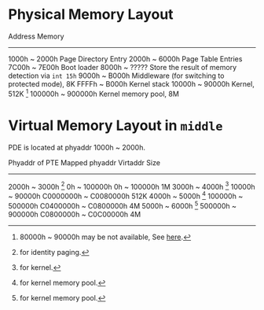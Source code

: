 # Physical Memory Layout

Address                 Memory
---------------------   ------------------------------
1000h ~ 2000h           Page Directory Entry
2000h ~ 6000h           Page Table Entries
7C00h ~ 7E00h           Boot loader
8000h ~ ?????           Store the result of memory detection via `int 15h`
9000h ~ B000h           Middleware (for switching to protected mode), 8K
FFFFh ~ B000h           Kernel stack
10000h ~ 90000h         Kernel, 512K [^1]
100000h ~ 900000h       Kernel memory pool, 8M

[^1]: 80000h ~ 90000h may be not available, See [here](http://wiki.osdev.org/Memory\_Map\_(x86)).

# Virtual Memory Layout in `middle`

PDE is located at phyaddr 1000h ~ 2000h.

Phyaddr of PTE        Mapped phyaddr       Virtaddr                 Size
----------------      -------------------  -----------------------  -------
2000h ~ 3000h [^2]    0h ~ 100000h         0h ~ 100000h             1M
3000h ~ 4000h [^3]    10000h ~ 90000h      C0000000h ~ C0080000h    512K
4000h ~ 5000h [^4]    100000h ~ 500000h    C0400000h ~ C0800000h    4M 
5000h ~ 6000h [^4]    500000h ~ 900000h    C0800000h ~ C0C00000h    4M

[^2]: for identity paging.
[^3]: for kernel.
[^4]: for kernel memory pool.
